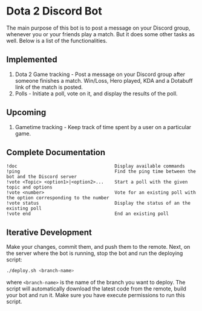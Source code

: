 # Dota 2 Discord Bot

The main purpose of this bot is to post a message on your Discord group, whenever you or your friends play a match. But it does some other tasks as well. Below is a list of the functionalities.

## Implemented

1. Dota 2 Game tracking - Post a message on your Discord group after someone finishes a match. Win/Loss, Hero played, KDA and a Dotabuff link of the match is posted.
2. Polls - Initiate a poll, vote on it, and display the results of the poll.

## Upcoming

1. Gametime tracking - Keep track of time spent by a user on a particular game.

## Complete Documentation

    !doc                                    Display available commands
    !ping                                   Find the ping time between the bot and the Discord server
    !vote <Topic> <option1>|<option2>...    Start a poll with the given topic and options
    !vote <number>                          Vote for an existing poll with the option corresponding to the number
    !vote status                            Display the status of an the existing poll
    !vote end                               End an existing poll

## Iterative Development

Make your changes, commit them, and push them to the remote. Next, on the server where the bot is running, stop the bot and run the deploying script:

```bash
./deploy.sh <branch-name>
```

where `<branch-name>` is the name of the branch you want to deploy. The script will automatically download the latest code from the remote, build your bot and run it. Make sure you have execute permissions to run this script.